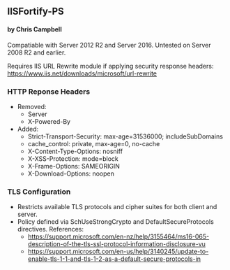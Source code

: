 ## IISFortify-PS ##
#### by Chris Campbell ####

Compatiable with Server 2012 R2 and Server 2016. Untested on Server 2008 R2 and earlier.  

Requires IIS URL Rewrite module if applying security response headers: https://www.iis.net/downloads/microsoft/url-rewrite  

### HTTP Reponse Headers ###

- Removed:  
  - Server  
  - X-Powered-By  
- Added:  
  - Strict-Transport-Security: max-age=31536000; includeSubDomains  
  - cache_control: private, max-age=0, no-cache  
  - X-Content-Type-Options: nosniff  
  - X-XSS-Protection: mode=block  
  - X-Frame-Options: SAMEORIGIN  
  - X-Download-Options: noopen  

### TLS Configuration ###

- Restricts available TLS protocols and cipher suites for both client and server.  
- Policy defined via SchUseStrongCrypto and DefaultSecureProtocols directives. References:  
  - https://support.microsoft.com/en-nz/help/3155464/ms16-065-description-of-the-tls-ssl-protocol-information-disclosure-vu  
  - https://support.microsoft.com/en-us/help/3140245/update-to-enable-tls-1-1-and-tls-1-2-as-a-default-secure-protocols-in  